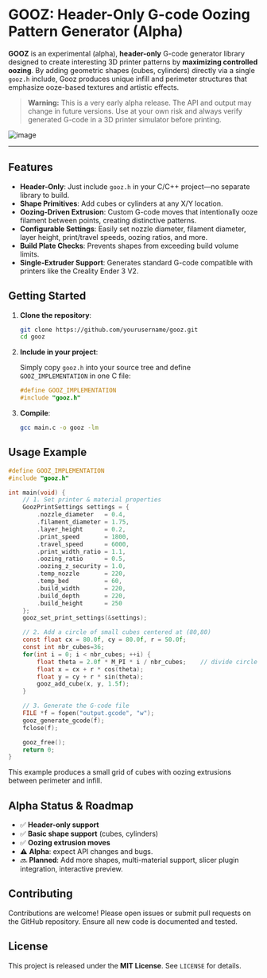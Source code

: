 # GOOZ: Header-Only G-code Oozing Pattern Generator (Alpha)

**GOOZ** is an experimental (alpha), **header-only** G-code generator library designed to create interesting 3D printer patterns by **maximizing controlled oozing**. By adding geometric shapes (cubes, cylinders) directly via a single `gooz.h` include, Gooz produces unique infill and perimeter structures that emphasize ooze-based textures and artistic effects.

> **Warning:** This is a very early alpha release. The API and output may change in future versions. Use at your own risk and always verify generated G-code in a 3D printer simulator before printing.

![image](https://github.com/user-attachments/assets/15309cff-d2c3-4387-af35-cdfbb09f396c)

---

## Features

* **Header-Only**: Just include `gooz.h` in your C/C++ project—no separate library to build.
* **Shape Primitives**: Add cubes or cylinders at any X/Y location.
* **Oozing-Driven Extrusion**: Custom G-code moves that intentionally ooze filament between points, creating distinctive patterns.
* **Configurable Settings**: Easily set nozzle diameter, filament diameter, layer height, print/travel speeds, oozing ratios, and more.
* **Build Plate Checks**: Prevents shapes from exceeding build volume limits.
* **Single-Extruder Support**: Generates standard G-code compatible with printers like the Creality Ender 3 V2.

## Getting Started

1. **Clone the repository**:

   ```bash
   git clone https://github.com/yourusername/gooz.git
   cd gooz
   ```

2. **Include in your project**:

   Simply copy `gooz.h` into your source tree and define `GOOZ_IMPLEMENTATION` in one C file:

   ```c
   #define GOOZ_IMPLEMENTATION
   #include "gooz.h"
   ```

3. **Compile**:

   ```bash
   gcc main.c -o gooz -lm
   ```

## Usage Example

```c
#define GOOZ_IMPLEMENTATION
#include "gooz.h"

int main(void) {
    // 1. Set printer & material properties
    GoozPrintSettings settings = {
        .nozzle_diameter   = 0.4,
        .filament_diameter = 1.75,
        .layer_height      = 0.2,
        .print_speed       = 1800,
        .travel_speed      = 6000,
        .print_width_ratio = 1.1,
        .oozing_ratio      = 0.5,
        .oozing_z_security = 1.0,
        .temp_nozzle       = 220,
        .temp_bed          = 60,
        .build_width       = 220,
        .build_depth       = 220,
        .build_height      = 250
    };
    gooz_set_print_settings(&settings);

    // 2. Add a circle of small cubes centered at (80,80)
    const float cx = 80.0f, cy = 80.0f, r = 50.0f;
    const int nbr_cubes=36;
    for(int i = 0; i < nbr_cubes; ++i) {
        float theta = 2.0f * M_PI * i / nbr_cubes;    // divide circle into 10 segments
        float x = cx + r * cos(theta);
        float y = cy + r * sin(theta);
        gooz_add_cube(x, y, 1.5f);
    }

    // 3. Generate the G-code file
    FILE *f = fopen("output.gcode", "w");
    gooz_generate_gcode(f);
    fclose(f);

    gooz_free();
    return 0;
}
```

This example produces a small grid of cubes with oozing extrusions between perimeter and infill.

## Alpha Status & Roadmap

* ✅ **Header-only support**
* ✅ **Basic shape support** (cubes, cylinders)
* ✅ **Oozing extrusion moves**
* ⚠️ **Alpha**: expect API changes and bugs.
* 🔜 **Planned**: Add more shapes, multi-material support, slicer plugin integration, interactive preview.

## Contributing

Contributions are welcome! Please open issues or submit pull requests on the GitHub repository. Ensure all new code is documented and tested.

## License

This project is released under the **MIT License**. See `LICENSE` for details.
